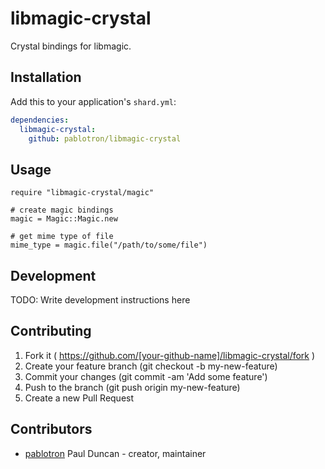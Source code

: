 # libmagic-crystal

Crystal bindings for libmagic.

## Installation


Add this to your application's `shard.yml`:

```yaml
dependencies:
  libmagic-crystal:
    github: pablotron/libmagic-crystal
```


## Usage


```crystal
require "libmagic-crystal/magic"

# create magic bindings
magic = Magic::Magic.new

# get mime type of file
mime_type = magic.file("/path/to/some/file")
```

## Development

TODO: Write development instructions here

## Contributing

1. Fork it ( https://github.com/[your-github-name]/libmagic-crystal/fork )
2. Create your feature branch (git checkout -b my-new-feature)
3. Commit your changes (git commit -am 'Add some feature')
4. Push to the branch (git push origin my-new-feature)
5. Create a new Pull Request

## Contributors

- [pablotron](https://github.com/pablotron) Paul Duncan - creator, maintainer
